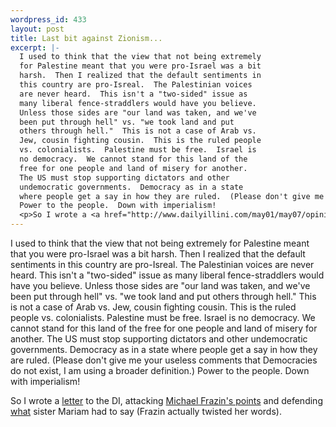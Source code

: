 ```yaml
--- 
wordpress_id: 433
layout: post
title: Last bit against Zionism...
excerpt: |-
  I used to think that the view that not being extremely
  for Palestine meant that you were pro-Israel was a bit
  harsh.  Then I realized that the default sentiments in
  this country are pro-Isreal.  The Palestinian voices
  are never heard.  This isn't a "two-sided" issue as
  many liberal fence-straddlers would have you believe.
  Unless those sides are "our land was taken, and we've
  been put through hell" vs. "we took land and put
  others through hell."  This is not a case of Arab vs.
  Jew, cousin fighting cousin.  This is the ruled people
  vs. colonialists.  Palestine must be free.  Israel is
  no democracy.  We cannot stand for this land of the
  free for one people and land of misery for another.
  The US must stop supporting dictators and other
  undemocratic governments.  Democracy as in a state
  where people get a say in how they are ruled.  (Please don't give me your useless comments that Democracies do not exist, I am using a broader definition.)
  Power to the people.  Down with imperialism!
  <p>So I wrote a <a href="http://www.dailyillini.com/may01/may07/opinions/stories/letter02.shtml">letter</a> to the DI, attacking <a href="http://dailyillini.com/may01/may03/opinions/stories/letter04.shtml">Michael Frazin's points</a> and defending <a href="http://dailyillini.com/may01/may02/opinions/stories/letter03.shtml">what</a> sister Mariam had to say (Frazin actually twisted her words).</p>
---
```

I used to think that the view that not being extremely
for Palestine meant that you were pro-Israel was a bit
harsh.  Then I realized that the default sentiments in
this country are pro-Isreal.  The Palestinian voices
are never heard.  This isn't a "two-sided" issue as
many liberal fence-straddlers would have you believe.
Unless those sides are "our land was taken, and we've
been put through hell" vs. "we took land and put
others through hell."  This is not a case of Arab vs.
Jew, cousin fighting cousin.  This is the ruled people
vs. colonialists.  Palestine must be free.  Israel is
no democracy.  We cannot stand for this land of the
free for one people and land of misery for another.
The US must stop supporting dictators and other
undemocratic governments.  Democracy as in a state
where people get a say in how they are ruled.  (Please don't give me your useless comments that Democracies do not exist, I am using a broader definition.)
Power to the people.  Down with imperialism!
<p>So I wrote a <a href="http://www.dailyillini.com/may01/may07/opinions/stories/letter02.shtml">letter</a> to the DI, attacking <a href="http://dailyillini.com/may01/may03/opinions/stories/letter04.shtml">Michael Frazin's points</a> and defending <a href="http://dailyillini.com/may01/may02/opinions/stories/letter03.shtml">what</a> sister Mariam had to say (Frazin actually twisted her words).</p>

